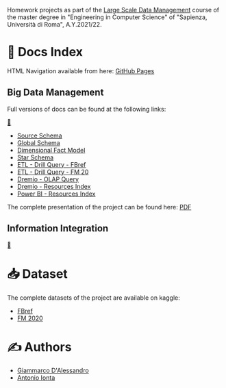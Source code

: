 Homework projects as part of the [Large Scale Data Management](http://www.diag.uniroma1.it/~lembo/teaching/LargeScaleDataManagement/) course of the master degree in "Engineering in Computer Science" of "Sapienza, Università di Roma", A.Y.2021/22.

# &#128196; Docs Index

HTML Navigation available from here: [GitHub Pages](https://giamdalessandro.github.io/largeScaleDataManagement/)

## Big Data Management

Full versions of docs can be found at the following links:

[&#128194;](./docs/Big%20Data%20Management)

* [Source Schema](./docs/Big%20Data%20Management/Source_Schema.md)
* [Global Schema](./docs/Big%20Data%20Management/Global_Schema.md)
* [Dimensional Fact Model](./docs/Big%20Data%20Management/Dimensional_Fact_Model.md)
* [Star Schema](./docs/Big%20Data%20Management/Star_Schema.md)
* [ETL - Drill Query - FBref](./docs/Big%20Data%20Management/Drill-Extraction_Query-FBref.sql)
* [ETL - Drill Query - FM 20](./docs/Big%20Data%20Management/Drill-Extraction_Query-FM20.sql)
* [Dremio - OLAP Query](./docs/Big%20Data%20Management/Dremio-OLAP_Query.md)
* [Dremio - Resources Index](./docs/Big%20Data%20Management/Dremio-Res_Index.md)
* [Power BI - Resources Index](./docs/Big%20Data%20Management/Power_BI-Res_Index.md)

The complete presentation of the project can be found here: [PDF](./docs/Big%20Data%20Management/Presentation.pdf)

## Information Integration

[&#128194;](./docs/Information%20Integration)

# &#128229; Dataset

The complete datasets of the project are available on kaggle:

- [FBref](https://www.kaggle.com/biniyamyohannes/soccer-player-data-from-fbrefcom)
- [FM 2020](https://www.kaggle.com/ktyptorio/football-manager-2020)

# &#9997; Authors

* [Giammarco D'Alessandro](https://github.com/giamdalessandro)
* [Antonio Ionta](https://github.com/A-I-18)
